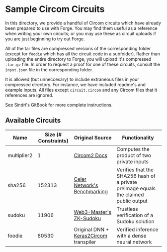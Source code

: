 # Sample Circom Circuits

In this directory, we provide a handful of Circom circuits which have already been prepared to use with Forge.  You may find them useful as a reference when writing your own circuits; or you may use these as circuit uploads if you are just beginning to try out Forge.

All of the tar files are compressed versions of the corresponding folder (except for `foodie` which has all the circuit code in a subfolder).  Rather than uploading the entire directory to Forge, you will upload it's compressed `.tar.gz` file.  In order to request a proof for one of these circuits, consult the `input.json` file in the corresponding folder.  

It is allowed (but unneccesary) to include extraneous files in your compressed directory.  For instance, we have included readme's and example inputs.  All files except `circuit.circom` and any Circom files that it references are ignored.

See Sindri's GitBook for more complete instructions. 

## Available Circuits

| Name | Size (# Constraints) | Original Source | Functionality | 
| ---- | ---- | --------------- | ------------- | 
| multiplier2 | 1 | [Circom2 Docs](https://docs.circom.io/getting-started/writing-circuits/)| Computes the product of two private inputs| 
| sha256      | 152313 | [Celer Network's Benchmarking](https://github.com/celer-network/zk-benchmark/tree/main) | Verifies that the SHA256 hash of a private preimage equals the claimed public output|
| sudoku      | 11906 | [Web3-Master's ZK-Sudoku](https://github.com/web3-master/zksnark-sudoku)| Trustless verification of a Sudoku solution |
| foodie      | 60530 | Original DNN + [Keras2Circom](https://github.com/socathie/keras2circom) transpiler | Verified inference with a dense neural network |
